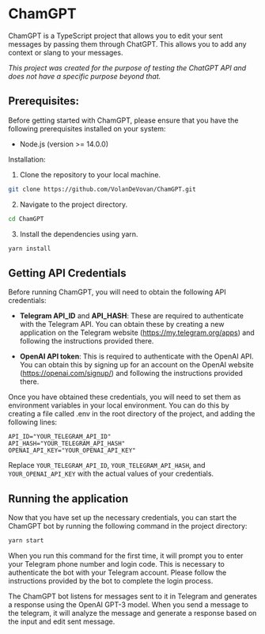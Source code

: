 # ChamGPT 
ChamGPT is a TypeScript project that allows you to edit your sent messages by passing them through ChatGPT. This allows you to add any context or slang to your messages.

*This project was created for the purpose of testing the ChatGPT API and does not have a specific purpose beyond that.*


## Prerequisites:

Before getting started with ChamGPT, please ensure that you have the following prerequisites installed on your system:

* Node.js (version >= 14.0.0)

Installation:

1. Clone the repository to your local machine.

```bash
git clone https://github.com/VolanDeVovan/ChamGPT.git
```

2. Navigate to the project directory.

```bash
cd ChamGPT
```

3. Install the dependencies using yarn.

```bash
yarn install
```

## Getting API Credentials

Before running ChamGPT, you will need to obtain the following API credentials:

* **Telegram API_ID** and **API_HASH**: These are required to authenticate with the Telegram API. You can obtain these by creating a new application on the Telegram website (https://my.telegram.org/apps) and following the instructions provided there.

* **OpenAI API token**: This is required to authenticate with the OpenAI API. You can obtain this by signing up for an account on the OpenAI website (https://openai.com/signup/) and following the instructions provided there.

Once you have obtained these credentials, you will need to set them as environment variables in your local environment. You can do this by creating a file called .env in the root directory of the project, and adding the following lines:

```
API_ID="YOUR_TELEGRAM_API_ID"
API_HASH="YOUR_TELEGRAM_API_HASH"
OPENAI_API_KEY="YOUR_OPENAI_API_KEY"
```

Replace `YOUR_TELEGRAM_API_ID`, `YOUR_TELEGRAM_API_HASH`, and `YOUR_OPENAI_API_KEY` with the actual values of your credentials.


## Running the application
Now that you have set up the necessary credentials, you can start the ChamGPT bot by running the following command in the project directory:

```bash
yarn start
```

When you run this command for the first time, it will prompt you to enter your Telegram phone number and login code. This is necessary to authenticate the bot with your Telegram account. Please follow the instructions provided by the bot to complete the login process.

The ChamGPT bot listens for messages sent to it in Telegram and generates a response using the OpenAI GPT-3 model. When you send a message to the telegram, it will analyze the message and generate a response based on the input and edit sent message.


